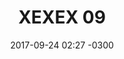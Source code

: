 ---
layout: daily
title:  "XEXEX 09"
date:   2017-09-24 02:27 -0300
slug: exex_09
places: 
    - reality
persons: 
    - pablo 
    - cuteslug
    - ghosts
themes: 
    - distortion letters
---